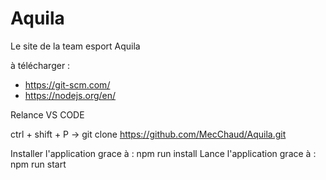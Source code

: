 # Aquila
Le site de la team esport Aquila

à télécharger : 
- https://git-scm.com/
- https://nodejs.org/en/

Relance VS CODE 

ctrl + shift + P -> git clone https://github.com/MecChaud/Aquila.git

Installer l'application grace à : npm run install
Lance l'application grace à : npm run start